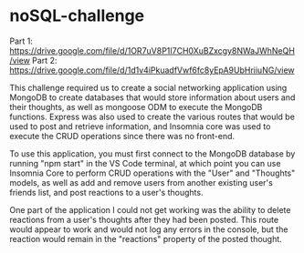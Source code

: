 # noSQL-challenge

Part 1: https://drive.google.com/file/d/1OR7uV8P1I7CH0XuBZxcgy8NWaJWhNeQH/view
Part 2: https://drive.google.com/file/d/1d1v4iPkuadfVwf6fc8yEpA9UbHriiuNG/view

This challenge required us to create a social networking application using MongoDB to create databases that would store information about users and their thoughts, as 
well as mongoose ODM to execute the MongoDB functions. Express was also used to create the various routes that would be used to post and retrieve information, and 
Insomnia core was used to execute the CRUD operations since there was no front-end. 

To use this application, you must first connect to the MongoDB database by running "npm start" in the VS Code terminal, at which point you can use Insomnia Core to 
perform CRUD operations with the "User" and "Thoughts" models, as well as add and remove users from another existing user's friends list, and post reactions to a 
user's thoughts.

One part of the application I could not get working was the ability to delete reactions from a user's thoughts after they had been posted. This route would appear to work
and would not log any errors in the console, but the reaction would remain in the "reactions" property of the posted thought. 
